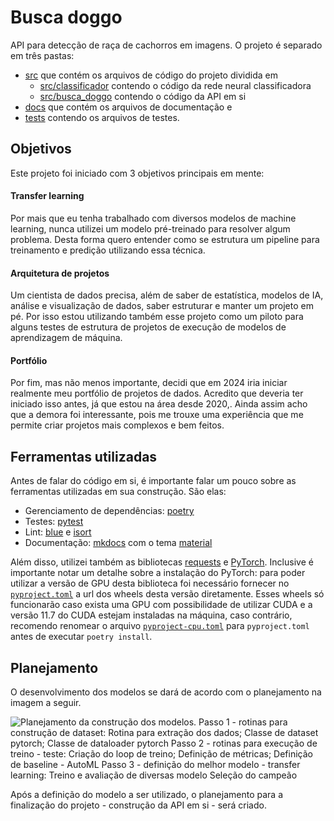 # Busca doggo

API para detecção de raça de cachorros em imagens. O projeto é separado em três pastas:

- [src](https://github.com/luis705/tree/main/src) que contém os arquivos de código do projeto dividida em
    - [src/classificador](https://github.com/luis705/tree/main/src/classificador) contendo o código da rede neural classificadora
    - [src/busca_doggo](https://github.com/luis705/tree/main/src/busca_doggo) contendo o código da API em si
- [docs](https://github.com/luis705/tree/main/docs) que contém os arquivos de documentação e
- [tests](https://github.com/luis705/tree/main/test) contendo os arquivos de testes.

## Objetivos
Este projeto foi iniciado com 3 objetivos principais em mente:

#### Transfer learning
Por mais que eu tenha trabalhado com diversos modelos de machine learning, nunca utilizei um modelo pré-treinado para
resolver algum problema. Desta forma quero entender como se estrutura um pipeline para treinamento e predição utilizando
essa técnica.

#### Arquitetura de projetos
Um cientista de dados precisa, além de saber de estatística, modelos de IA, análise e visualização de dados, saber
estruturar e manter um projeto em pé. Por isso estou utilizando também esse projeto como um piloto para alguns testes de
estrutura de projetos de execução de modelos de aprendizagem de máquina.

#### Portfólio
Por fim, mas não menos importante, decidi que em 2024 iria iniciar realmente meu portfólio de projetos de dados.
Acredito que deveria ter iniciado isso antes, já que estou na área desde 2020,.
Ainda assim acho que a demora foi interessante, pois me trouxe uma experiência que me permite criar projetos mais
complexos e bem feitos.

## Ferramentas utilizadas

Antes de falar do código em si, é importante falar um pouco sobre as ferramentas utilizadas em sua construção. São elas:

- Gerenciamento de dependências: [poetry](https://python-poetry.org/) 
- Testes: [pytest](https://docs.pytest.org/en/7.4.x/)
- Lint: [blue](https://blue.readthedocs.io/en/latest/) e [isort](https://pycqa.github.io/isort/)
- Documentação: [mkdocs](https://www.mkdocs.org/) com o tema [material](https://squidfunk.github.io/mkdocs-material/)

Além disso, utilizei também as bibliotecas [requests](https://requests.readthedocs.io/en/latest/) e [PyTorch](https://pytorch.org/).
Inclusive é importante notar um detalhe sobre a instalação do PyTorch: para poder utilizar a versão de GPU desta
biblioteca foi necessário fornecer no [`pyproject.toml`](https://github.com/luis705/tree/main/pyproject.toml) a url dos wheels desta versão diretamente.
Esses wheels só funcionarão caso exista uma GPU com possibilidade de utilizar CUDA e a versão 11.7 do CUDA estejam
instaladas na máquina, caso contrário, recomendo renomear o arquivo [`pyproject-cpu.toml`](https://github.com/luis705/tree/main/pyproject-cpu.toml)
para `pyproject.toml` antes de executar `poetry install`.

## Planejamento
O desenvolvimento dos modelos se dará de acordo com o planejamento na imagem a seguir.

![Planejamento da construção dos modelos. 
Passo 1 - rotinas para construção de dataset:
  Rotina para extração dos dados;
  Classe de dataset pytorch;
  Classe de dataloader pytorch
Passo 2 - rotinas para execução de treino - teste:
  Criação do loop de treino;
  Definição de métricas;
  Definição de baseline - AutoML
Passo 3 - definição do melhor modelo - transfer learning:
  Treino e avaliação de diversas modelo
  Seleção do campeão
](docs/assets/img/Planejamento.png)

Após a definição do modelo a ser utilizado, o planejamento para a finalização do projeto - construção da API em si -
será criado.